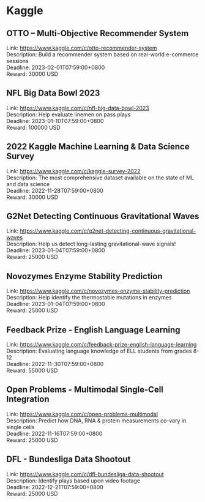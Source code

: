 # Kaggle



## OTTO – Multi-Objective Recommender System

Link: https://www.kaggle.com/c/otto-recommender-system  
Description: Build a recommender system based on real-world e-commerce sessions  
Deadline: 2023-02-01T07:59:00+0800  
Reward: 30000 USD  


## NFL Big Data Bowl 2023

Link: https://www.kaggle.com/c/nfl-big-data-bowl-2023  
Description: Help evaluate linemen on pass plays  
Deadline: 2023-01-10T07:59:00+0800  
Reward: 100000 USD  


## 2022 Kaggle Machine Learning & Data Science Survey

Link: https://www.kaggle.com/c/kaggle-survey-2022  
Description: The most comprehensive dataset available on the state of ML and data science  
Deadline: 2022-11-28T07:59:00+0800  
Reward: 30000 USD  


## G2Net Detecting Continuous Gravitational Waves

Link: https://www.kaggle.com/c/g2net-detecting-continuous-gravitational-waves  
Description: Help us detect long-lasting gravitational-wave signals!  
Deadline: 2023-01-04T07:59:00+0800  
Reward: 25000 USD  


## Novozymes Enzyme Stability Prediction

Link: https://www.kaggle.com/c/novozymes-enzyme-stability-prediction  
Description: Help identify the thermostable mutations in enzymes  
Deadline: 2023-01-04T07:59:00+0800  
Reward: 25000 USD  


## Feedback Prize - English Language Learning

Link: https://www.kaggle.com/c/feedback-prize-english-language-learning  
Description: Evaluating language knowledge of ELL students from grades 8-12  
Deadline: 2022-11-30T07:59:00+0800  
Reward: 55000 USD  


## Open Problems - Multimodal Single-Cell Integration

Link: https://www.kaggle.com/c/open-problems-multimodal  
Description: Predict how DNA, RNA & protein measurements co-vary in single cells  
Deadline: 2022-11-16T07:59:00+0800  
Reward: 25000 USD  


## DFL - Bundesliga Data Shootout

Link: https://www.kaggle.com/c/dfl-bundesliga-data-shootout  
Description: Identify plays based upon video footage   
Deadline: 2022-12-21T07:59:00+0800  
Reward: 25000 USD  

